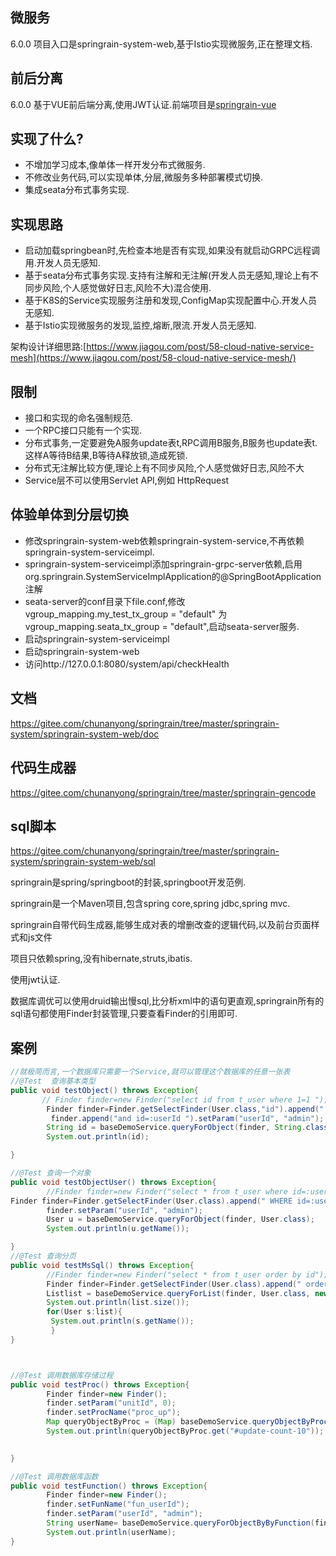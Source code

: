 ## 微服务
 6.0.0 项目入口是springrain-system-web,基于Istio实现微服务,正在整理文档.
## 前后分离
 6.0.0 基于VUE前后端分离,使用JWT认证.前端项目是[springrain-vue](https://gitee.com/chunanyong/springrain-vue)

## 实现了什么?
* 不增加学习成本,像单体一样开发分布式微服务.
* 不修改业务代码,可以实现单体,分层,微服务多种部署模式切换.
* 集成seata分布式事务实现. 

## 实现思路
* 启动加载springbean时,先检查本地是否有实现,如果没有就启动GRPC远程调用.开发人员无感知.
* 基于seata分布式事务实现.支持有注解和无注解(开发人员无感知,理论上有不同步风险,个人感觉做好日志,风险不大)混合使用.
* 基于K8S的Service实现服务注册和发现,ConfigMap实现配置中心.开发人员无感知.
* 基于Istio实现微服务的发现,监控,熔断,限流.开发人员无感知. 

架构设计详细思路:[https://www.jiagou.com/post/58-cloud-native-service-mesh](https://www.jiagou.com/post/58-cloud-native-service-mesh/)

## 限制
* 接口和实现的命名强制规范.
* 一个RPC接口只能有一个实现.
* 分布式事务,一定要避免A服务update表t,RPC调用B服务,B服务也update表t.这样A等待B结果,B等待A释放锁,造成死锁.
* 分布式无注解比较方便,理论上有不同步风险,个人感觉做好日志,风险不大
* Service层不可以使用Servlet API,例如 HttpRequest

## 体验单体到分层切换
* 修改springrain-system-web依赖springrain-system-service,不再依赖springrain-system-serviceimpl.
* springrain-system-serviceimpl添加springrain-grpc-server依赖,启用org.springrain.SystemServiceImplApplication的@SpringBootApplication注解
* seata-server的conf目录下file.conf,修改vgroup_mapping.my_test_tx_group = "default" 为 vgroup_mapping.seata_tx_group = "default",启动seata-server服务.
* 启动springrain-system-serviceimpl
* 启动springrain-system-web
* 访问http://127.0.0.1:8080/system/api/checkHealth

## 文档
https://gitee.com/chunanyong/springrain/tree/master/springrain-system/springrain-system-web/doc  </br>
## 代码生成器
https://gitee.com/chunanyong/springrain/tree/master/springrain-gencode  </br>
## sql脚本
https://gitee.com/chunanyong/springrain/tree/master/springrain-system/springrain-system-web/sql  </br>


springrain是spring/springboot的封装,springboot开发范例.

springrain是一个Maven项目,包含spring core,spring jdbc,spring mvc.

springrain自带代码生成器,能够生成对表的增删改查的逻辑代码,以及前台页面样式和js文件

项目只依赖spring,没有hibernate,struts,ibatis.

使用jwt认证.

数据库调优可以使用druid输出慢sql,比分析xml中的语句更直观,springrain所有的sql语句都使用Finder封装管理,只要查看Finder的引用即可.

## 案例

```java
//就极简而言,一个数据库只需要一个Service,就可以管理这个数据库的任意一张表 
//@Test  查询基本类型
public void testObject() throws Exception{
       // Finder finder=new Finder("select id from t_user where 1=1 ");
        Finder finder=Finder.getSelectFinder(User.class,"id").append(" WHERE 1=1 "); 
         finder.append("and id=:userId ").setParam("userId", "admin");
        String id = baseDemoService.queryForObject(finder, String.class);
        System.out.println(id);

}

//@Test 查询一个对象
public void testObjectUser() throws Exception{
        //Finder finder=new Finder("select * from t_user where id=:userId order by id"); 
Finder finder=Finder.getSelectFinder(User.class).append(" WHERE id=:userId order by id desc "); 
        finder.setParam("userId", "admin");
        User u = baseDemoService.queryForObject(finder, User.class);
        System.out.println(u.getName());

}
//@Test 查询分页
public void testMsSql() throws Exception{
        //Finder finder=new Finder("select * from t_user order by id");
        Finder finder=Finder.getSelectFinder(User.class).append(" order by id desc ");
        Listlist = baseDemoService.queryForList(finder, User.class, new Page(2));
        System.out.println(list.size());
        for(User s:list){
         System.out.println(s.getName());
         }
}



//@Test 调用数据库存储过程
public void testProc() throws Exception{
        Finder finder=new Finder();
        finder.setParam("unitId", 0);
        finder.setProcName("proc_up");
        Map queryObjectByProc = (Map) baseDemoService.queryObjectByProc(finder);
        System.out.println(queryObjectByProc.get("#update-count-10"));
        

}

//@Test 调用数据库函数
public void testFunction() throws Exception{
        Finder finder=new Finder();
        finder.setFunName("fun_userId");
        finder.setParam("userId", "admin");
        String userName= baseDemoService.queryForObjectByByFunction(finder,String.class);
        System.out.println(userName);
}

```
